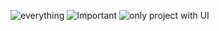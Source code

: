 
![everything](https://i.ibb.co/VL8VM7D/JS-everything.png)
![Important](https://i.ibb.co/Y49zzJG/JS-important.png)
![only project with UI]()

![]()